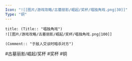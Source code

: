 ```yaml
---
Icon: "![[图片/游戏攻略/古墓丽影/崛起/奖杯/唱独角戏.png|30]]"
Type: "铜"
---
```

```ad-common-bronze-trophy
title: (Title:: "唱独角戏")
![[图片/游戏攻略/古墓丽影/崛起/奖杯/唱独角戏.png|100]]

(Comment:: "于敌人交谈时暗杀对方")
```

#古墓丽影/崛起/奖杯 #奖杯 #铜
